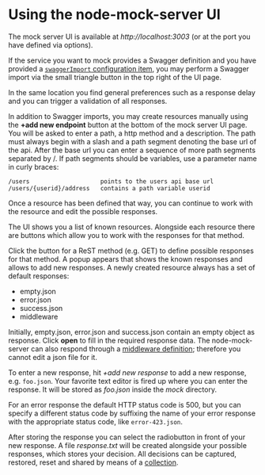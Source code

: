 # Using the node-mock-server UI

The mock server UI is available at _http://localhost:3003_ (or at the port you have defined via options).

If the service you want to mock provides a Swagger definition and you have provided a [`swaggerImport` configuration item](https://github.com/smollweide/node-mock-server/blob/c52adcf2a80999dd6876062006cf72c1ef124a78/demo/index.js#L41-L53), you may perform a Swagger import via the small triangle button in the top right of the UI page.
 
In the same location you find general preferences such as a response delay and you can trigger a validation of all responses.

In addition to Swagger imports, you may create resources manually using the **+add new endpoint** button at the bottom of the mock server UI page. You will be asked to enter a path, a http method and a description. The path must always begin with a slash and a path segment denoting the base url of the api. After the base url you can enter a sequence of more path segments separated by /. If path segments should be variables, use a parameter name in curly braces:

    /users                    points to the users api base url
    /users/{userid}/address   contains a path variable userid

Once a resource has been defined that way, you can continue to work with the resource and edit the possible responses. 

The UI shows you a list of known resources. Alongside each resource there are buttons which allow you to work with the responses for that method. 

Click the button for a ReST method (e.g. GET) to define possible responses for that method. A popup appears that shows the known responses and allows to add new responses. A newly created resource always has a set of default responses:

* empty.json
* error.json
* success.json
* middleware

Initially, empty.json, error.json and success.json contain an empty object as response. Click **open** to fill in the required response data.
The node-mock-server can also respond through a [middleware definition](https://github.com/smollweide/node-mock-server/blob/master/doc/readme-middleware.md); therefore you cannot edit a json file for it.

To enter a new response, hit *+add new response* to add a new response, e.g. `foo.json`. Your favorite text editor is fired up where you can enter the response. It will be stored as _foo.json_ inside the _mock_ directory.

For an error response the default HTTP status code is 500, but you can specify a different status code by suffixing the name of your error response with the appropriate status code, like `error-423.json`.

After storing the response you can select the radiobutton in front of your new response. A file _response.txt_ will be created alongside your possible responses, which stores your decision. All decisions can be captured, restored, reset and shared by means of a [collection](https://github.com/smollweide/node-mock-server/blob/master/doc/readme-collections.md).


